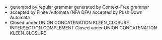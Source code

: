 - generated by regular grammar 
	  generated by Context-Free grammar
- accepted by Finite Automata (NFA DFA)
	  accepted by Push Down Automata
- Closed under UNION CONCATENATION KLEEN_CLOSURE INTERSECTION COMPLEMENT
	  Closed under UNION CONCATENATION KLEEN_CLOSURE